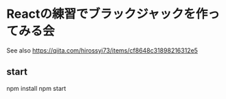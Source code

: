 # Reactの練習でブラックジャックを作ってみる会

See also https://qiita.com/hirossyi73/items/cf8648c31898216312e5

## start

npm install
npm start

